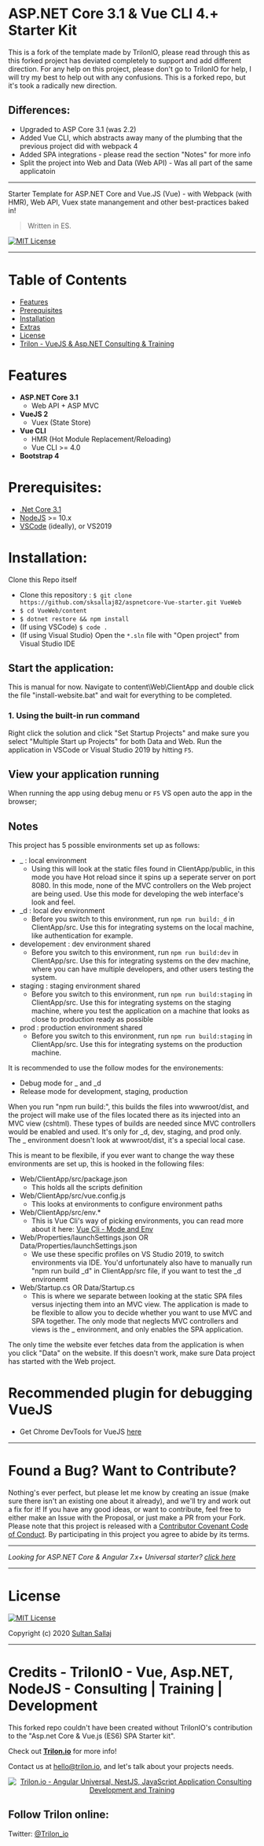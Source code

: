 # ASP.NET Core 3.1 & Vue CLI 4.+ Starter Kit

This is a fork of the template made by TrilonIO, please read through this as this forked project has deviated completely to support and add different direction. For any help on this project, please don't go to TrilonIO for help, I will try my best to help out with any confusions. This is a forked repo, but it's took a radically new direction.

## Differences:
* Upgraded to ASP Core 3.1 (was 2.2)
* Added Vue CLI, which abstracts away many of the plumbing that the previous project did with webpack 4
* Added SPA integrations - please read the section "Notes" for more info
* Split the project into Web and Data (Web API) - Was all part of the same applicatoin

---

Starter Template for ASP.NET Core and Vue.JS (Vue) - with Webpack (with HMR), Web API, Vuex state manangement and other best-practices baked in! 

> Written in ES.

[![MIT License](https://img.shields.io/badge/license-MIT-blue.svg?style=for-the-badge&color=e51384)](/LICENSE) 

---

# Table of Contents

* [Features](#features)
* [Prerequisites](#prerequisites)
* [Installation](#installation)
* [Extras](#recommended-plugin-for-debugging-vuejs)
* [License](#license)
* [Trilon - VueJS & Asp.NET Consulting & Training](#trilon---vue-aspnet-nodejs---consulting--training--development)

# Features

- **ASP.NET Core 3.1**
  - Web API + ASP MVC
- **VueJS 2**
  - Vuex (State Store)
- **Vue CLI**
  - HMR (Hot Module Replacement/Reloading)
  - Vue CLI >= 4.0
- **Bootstrap 4**

# Prerequisites:
 * [.Net Core 3.1](https://www.microsoft.com/net/download/windows)
 * [NodeJS](https://nodejs.org/) >= 10.x
 * [VSCode](https://code.visualstudio.com/) (ideally), or VS2019

# Installation:

Clone this Repo itself

 * Clone this repository : `$ git clone https://github.com/sksallaj82/aspnetcore-Vue-starter.git VueWeb`
 * `$ cd VueWeb/content`
 * `$ dotnet restore && npm install`
 * (If using VSCode) `$ code .` 
 * (If using Visual Studio) Open the `*.sln` file with "Open project" from Visual Studio IDE


## Start the application:
This is manual for now. Navigate to content\Web\ClientApp and double click the file "install-website.bat" and wait for everything to be completed.
 
### 1. Using the built-in run command
Right click the solution and click "Set Startup Projects" and make sure you select "Multiple Start up Projects" for both Data and Web.
Run the application in VSCode or Visual Studio 2019 by hitting `F5`.

## View your application running
When running the app using debug menu or `F5` VS open auto the app in the browser;

## Notes

This project has 5 possible environments set up as follows:

* _ : local environment
    * Using this will look at the static files found in ClientApp/public, in this mode you have Hot reload since it spins up a seperate server on port 8080. In this mode, none of the MVC controllers on the Web project are being used. Use this mode for developing the web interface's look and feel.
* _d : local dev environment
    * Before you switch to this environment, run `npm run build:_d` in ClientApp/src. Use this for integrating systems on the local machine, like authentication for example.
* developement : dev environment shared
    * Before you switch to this environment, run `npm run build:dev` in ClientApp/src. Use this for integrating systems on the dev machine, where you can have multiple developers, and other users testing the system.
* staging : staging environment shared
    * Before you switch to this environment, run `npm run build:staging` in ClientApp/src. Use this for integrating systems on the staging machine, where you test the application on a machine that looks as close to production ready as possible
* prod : production environment shared
    * Before you switch to this environment, run `npm run build:staging` in ClientApp/src. Use this for integrating systems on the production machine.
    
It is recommended to use the follow modes for the environements:
* Debug mode for _ and _d
* Release mode for development, staging, production

When you run "npm run build:<env>", this builds the files into wwwroot/dist, and the project will make use of the files located there as its injected into an MVC view (cshtml). These types of builds are needed since MVC controllers would be enabled and used. It's only for _d, dev, staging, and prod only. The _ environment doesn't look at wwwroot/dist, it's a special local case.
  
This is meant to be flexibile, if you ever want to change the way these environments are set up, this is hooked in the following files:
* Web/ClientApp/src/package.json
    * This holds all the scripts definition
* Web/ClientApp/src/vue.config.js
    * This looks at environments to configure environment paths
* Web/ClientApp/src/env.*
    * This is Vue Cli's way of picking environments, you can read more about it here: [Vue Cli - Mode and Env](https://cli.vuejs.org/guide/mode-and-env.html)
* Web/Properties/launchSettings.json OR Data/Properties/launchSettings.json
    * We use these specific profiles on VS Studio 2019, to switch environments via IDE. You'd unfortunately also have to manually run "npm run build _d" in ClientApp/src file, if you want to test the _d environemt
* Web/Startup.cs OR Data/Startup.cs
    * This is where we separate between looking at the static SPA files versus injecting them into an MVC view. The application is made to be flexible to allow you to decide whether you want to use MVC and SPA together. The only mode that neglects MVC controllers and views is the _ environment, and only enables the SPA application.
    
The only time the website ever fetches data from the application is when you click "Data" on the website. If this doesn't work, make sure Data project has started with the Web project.

# Recommended plugin for debugging VueJS

- Get Chrome DevTools for VueJS [here](https://chrome.google.com/webstore/detail/vuejs-devtools/nhdogjmejiglipccpnnnanhbledajbpd)

---

# Found a Bug? Want to Contribute?

Nothing's ever perfect, but please let me know by creating an issue (make sure there isn't an existing one about it already), and we'll try and work out a fix for it! If you have any good ideas, or want to contribute, feel free to either make an Issue with the Proposal, or just make a PR from your Fork.
Please note that this project is released with a [Contributor Covenant Code of Conduct](CODE_OF_CONDUCT.md). By participating in this project you agree to abide by its terms.

---

_Looking for ASP.NET Core & Angular 7.x+ Universal starter? [click here](https://github.com/TrilonIO/aspnetcore-angular-universal)_

----

# License

[![MIT License](https://img.shields.io/badge/license-MIT-blue.svg?style=for-the-badge&color=e51384)](/LICENSE) 

Copyright (c) 2020 [Sultan Sallaj](https://github.com/sksallaj82)

----

# Credits - TrilonIO - Vue, Asp.NET, NodeJS - Consulting | Training | Development

This forked repo couldn't have been created without TrilonIO's contribution to the "Asp.net Core & Vue.js (ES6) SPA Starter kit".

Check out **[Trilon.io](https://Trilon.io)** for more info! 

Contact us at <hello@trilon.io>, and let's talk about your projects needs.

<p align="center">
  <a href="https://trilon.io" target="_blank">
    <img src="https://trilon.io/trilon-logo-clear.png" alt="Trilon.io - Angular Universal, NestJS, JavaScript Application Consulting Development and Training">
  </a>
</p>

## Follow Trilon online:

Twitter: [@Trilon_io](http://twitter.com/Trilon_io)
